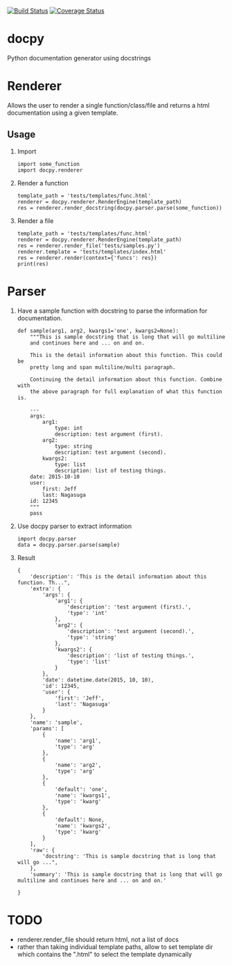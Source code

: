 [![Build Status](https://travis-ci.org/nagasuga/docpy.png?branch=master)](https://travis-ci.org/nagasuga/docpy)
[![Coverage Status](https://coveralls.io/repos/nagasuga/docpy/badge.png?branch=master&service=github)](https://coveralls.io/github/nagasuga/docpy?branch=master)


# docpy

Python documentation generator using docstrings


# Renderer

Allows the user to render a single function/class/file and returns a html documentation using a given template.

## Usage

1. Import

    ```
    import some_function
    import docpy.renderer
    ```

2. Render a function


    ```
    template_path = 'tests/templates/func.html'
    renderer = docpy.renderer.RenderEngine(template_path)
    res = renderer.render_docstring(docpy.parser.parse(some_function))
    ```

2. Render a file


    ```
    template_path = 'tests/templates/func.html'
    renderer = docpy.renderer.RenderEngine(template_path)
    res = renderer.render_file('tests/samples.py')
    renderer.template = 'tests/templates/index.html'
    res = renderer.render(context={'funcs': res})
    print(res)
    ```


# Parser

1. Have a sample function with docstring to parse the information for documentation.

    ```
    def sample(arg1, arg2, kwargs1='one', kwargs2=None):
        """This is sample docstring that is long that will go multiline
        and continues here and ... on and on.

        This is the detail information about this function. This could be
        pretty long and span multiline/multi paragraph.

        Continuing the detail information about this function. Combine with
        the above paragraph for full explanation of what this function is.

        ---
        args:
            arg1:
                type: int
                description: test argument (first).
            arg2:
                type: string
                description: test argument (second).
            kwargs2:
                type: list
                description: list of testing things.
        date: 2015-10-10
        user:
            first: Jeff
            last: Nagasuga
        id: 12345
        """
        pass
    ```

2. Use docpy parser to extract information

    ```
    import docpy.parser
    data = docpy.parser.parse(sample)
    ```

3. Result

    ```
    {
        'description': 'This is the detail information about this function. Th...",
        'extra': {
            'args': {
                'arg1': {
                    'description': 'test argument (first).',
                    'type': 'int'
                },
                'arg2': {
                    'description': 'test argument (second).',
                    'type': 'string'
                },
                'kwargs2': {
                    'description': 'list of testing things.',
                    'type': 'list'
                }
            },
            'date': datetime.date(2015, 10, 10),
            'id': 12345,
            'user': {
                'first': 'Jeff',
                'last': 'Nagasuga'
            }
        },
        'name': 'sample',
        'params': [
            {
                'name': 'arg1',
                'type': 'arg'
            },
            {
                'name': 'arg2',
                'type': 'arg'
            },
            {
                'default': 'one',
                'name': 'kwargs1',
                'type': 'kwarg'
            },
            {
                'default': None,
                'name': 'kwargs2',
                'type': 'kwarg'
            }
        ],
        'raw': {
            'docstring': 'This is sample docstring that is long that will go ...",
        },
        'summary': 'This is sample docstring that is long that will go multiline and continues here and ... on and on.'

    }
    ```


# TODO

* renderer.render_file should return html, not a list of docs
* rather than taking individual template paths, allow to set template dir which contains the "<object type>.html" to select the template dynamically
